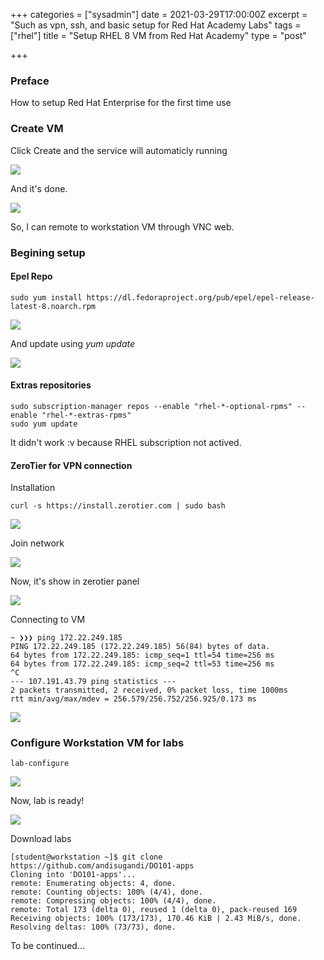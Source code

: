 +++
categories = ["sysadmin"]
date = 2021-03-29T17:00:00Z
excerpt = "Such as vpn, ssh, and basic setup for Red Hat Academy Labs"
tags = ["rhel"]
title = "Setup RHEL 8 VM from Red Hat Academy"
type = "post"

+++
### Preface

How to setup Red Hat Enterprise for the first time use

### Create VM

Click Create and the service will automaticly running

![](https://res.cloudinary.com/bimagv/image/upload/v1617121582/2021-03/123/Screen_2021-03-30_22-50-40X_a0mp6t.png)

And it's done.

![](https://res.cloudinary.com/bimagv/image/upload/v1617121641/2021-03/123/Screen_2021-03-30_22-53-17_b7tm8k.png)

So, I can remote to workstation VM through VNC web.

### Begining setup

#### Epel Repo

    sudo yum install https://dl.fedoraproject.org/pub/epel/epel-release-latest-8.noarch.rpm

![](https://res.cloudinary.com/bimagv/image/upload/v1617120563/2021-03/123/Screen_2021-03-30_23-05-16X_ffdw3a.png)

And update using _yum update_

![](https://res.cloudinary.com/bimagv/image/upload/v1617120579/2021-03/123/Screen_2021-03-30_23-05-43X_mrujcp.png)

#### Extras repositories

    sudo subscription-manager repos --enable "rhel-*-optional-rpms" --enable "rhel-*-extras-rpms"
    sudo yum update

It didn't work :v because RHEL subscription not actived.

#### ZeroTier for VPN connection

Installation

    curl -s https://install.zerotier.com | sudo bash

![](https://res.cloudinary.com/bimagv/image/upload/v1617122413/2021-03/123/Screen_2021-03-30_23-39-24X_dp1tqm.png)

Join network

![](https://res.cloudinary.com/bimagv/image/upload/v1617123024/2021-03/123/Screen_2021-03-30_23-47-22_lmqot1.png)

Now, it's show in zerotier panel

![](https://res.cloudinary.com/bimagv/image/upload/v1617122960/2021-03/123/Screen_2021-03-30_23-48-18X_geofil.png)

Connecting to VM

    ~ ❯❯❯ ping 172.22.249.185
    PING 172.22.249.185 (172.22.249.185) 56(84) bytes of data.
    64 bytes from 172.22.249.185: icmp_seq=1 ttl=54 time=256 ms
    64 bytes from 172.22.249.185: icmp_seq=2 ttl=53 time=256 ms
    ^C
    --- 107.191.43.79 ping statistics ---
    2 packets transmitted, 2 received, 0% packet loss, time 1000ms
    rtt min/avg/max/mdev = 256.579/256.752/256.925/0.173 ms

![](https://res.cloudinary.com/bimagv/image/upload/v1617123746/2021-03/123/Screen_2021-03-31_00-01-23X_gziezf.png)

### Configure Workstation VM for labs

    lab-configure

![](https://res.cloudinary.com/bimagv/image/upload/v1617124105/2021-03/123/Screen_2021-03-31_00-06-26X_tgyzok.png)

Now, lab is ready!

![](https://res.cloudinary.com/bimagv/image/upload/v1617124135/2021-03/123/Screen_2021-03-31_00-07-42X_mot5ss.png)

Download labs

    [student@workstation ~]$ git clone https://github.com/andisugandi/DO101-apps
    Cloning into 'DO101-apps'...
    remote: Enumerating objects: 4, done.
    remote: Counting objects: 100% (4/4), done.
    remote: Compressing objects: 100% (4/4), done.
    remote: Total 173 (delta 0), reused 1 (delta 0), pack-reused 169
    Receiving objects: 100% (173/173), 170.46 KiB | 2.43 MiB/s, done.
    Resolving deltas: 100% (73/73), done.

To be continued...